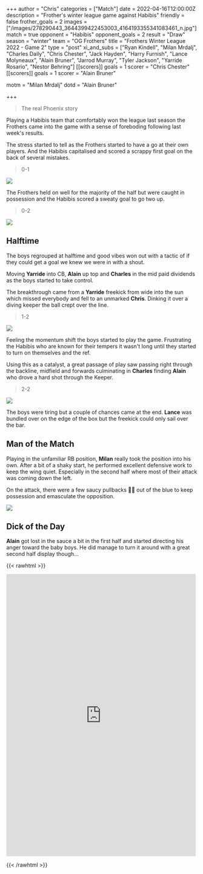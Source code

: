 +++
author = "Chris"
categories = ["Match"]
date = 2022-04-16T12:00:00Z
description = "Frother's winter league game against Habibis"
friendly = false
frother_goals = 2
images = ["/images/278290443_3644399422453003_4164193355341083461_n.jpg"]
match = true
opponent = "Habibis"
opponent_goals = 2
result = "Draw"
season = "winter"
team = "OG Frothers"
title = "Frothers Winter League 2022 - Game 2"
type = "post"
xi_and_subs = ["Ryan Kindell", "Milan Mrdalj", "Charles Daily", "Chris Chester", "Jack Hayden", "Harry Furnish", "Lance Molyneaux", "Alain Bruner", "Jarrod Murray", "Tyler Jackson", "Yarride Rosario", "Nestor Behring"]
[[scorers]]
goals = 1
scorer = "Chris Chester"
[[scorers]]
goals = 1
scorer = "Alain Bruner"

motm = "Milan Mrdalj"
dotd = "Alain Bruner"

+++
> The real Phoenix story

Playing a Habibis team that comfortably won the league last season the Frothers came into the game with a sense of foreboding following last week's results.

The stress started to tell as the Frothers started to have a go at their own players. And the Habibis capitalised and scored a scrappy first goal on the back of several mistakes.

> 0-1

![](/images/278385785_3644397305786548_7243675953753078030_n.jpg)

The Frothers held on well for the majority of the half but were caught in possession and the Habibis scored a sweaty goal to go two up.

> 0-2

![](/images/278705463_3644398225786456_3238691629542300233_n.jpg)

## Halftime

The boys regrouped at halftime and good vibes won out with a tactic of if they could get a goal we knew we were in with a shout.

Moving **Yarride** into CB, **Alain** up top and **Charles** in the mid paid dividends as the boys started to take control.

The breakthrough came from a **Yarride** freekick from wide into the sun which missed everybody and fell to an unmarked **Chris**. Dinking it over a diving keeper the ball crept over the line.

> 1-2

![](/images/278514626_3644397345786544_4747336094831798469_n.jpg)

Feeling the momentum shift the boys started to play the game. Frustrating the Habibis who are known for their tempers it wasn't long until they started to turn on themselves and the ref.

Using this as a catalyst, a great passage of play saw passing right through the backline, midfield and forwards culminating in **Charles** finding **Alain** who drove a hard shot through the Keeper.

> 2-2

![](/images/278756544_3644398862453059_7354465226103988659_n.jpg)

The boys were tiring but a couple of chances came at the end. **Lance** was bundled over on the edge of the box but the freekick could only sail over the bar.

## Man of the Match

Playing in the unfamiliar RB position, **Milan** really took the position into his own. After a bit of a shaky start, he performed excellent defensive work to keep the wing quiet. Especially in the second half where most of their attack was coming down the left.

On the attack, there were a few saucy pullbacks 🥵💦 out of the blue to keep possession and emasculate the opposition.

![](/images/278120393_3644398292453116_2416063350369682209_n.jpg)

## Dick of the Day

**Alain** got lost in the sauce a bit in the first half and started directing his anger toward the baby boys. He did manage to turn it around with a great second half display though...

{{< rawhtml >}} <div class="row"><iframe src="https://www.facebook.com/plugins/post.php?href=https%3A%2F%2Fwww.facebook.com%2FNZSundayFootball%2Fposts%2F3644400815786197&show_text=true&width=500" width="500" height="745" style="border:none;overflow:hidden" scrolling="no" frameborder="0" allowfullscreen="true" allow="autoplay; clipboard-write; encrypted-media; picture-in-picture; web-share"></iframe></div>

{{< /rawhtml >}}